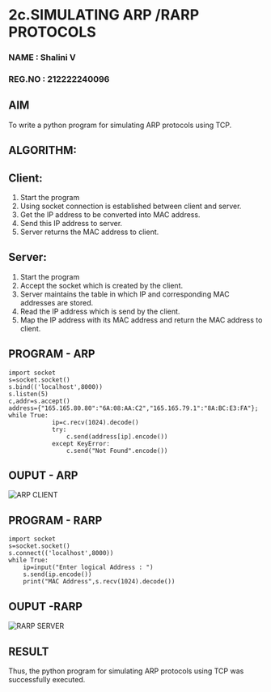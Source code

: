 # 2c.SIMULATING ARP /RARP PROTOCOLS
### NAME : Shalini V
### REG.NO : 212222240096

## AIM
To write a python program for simulating ARP protocols using TCP.
## ALGORITHM:
## Client:
1. Start the program
2. Using socket connection is established between client and server.
3. Get the IP address to be converted into MAC address.
4. Send this IP address to server.
5. Server returns the MAC address to client.
## Server:
1. Start the program
2. Accept the socket which is created by the client.
3. Server maintains the table in which IP and corresponding MAC addresses are
stored.
4. Read the IP address which is send by the client.
5. Map the IP address with its MAC address and return the MAC address to client.
## PROGRAM - ARP
```
import socket 
s=socket.socket() 
s.bind(('localhost',8000)) 
s.listen(5) 
c,addr=s.accept() 
address={"165.165.80.80":"6A:08:AA:C2","165.165.79.1":"8A:BC:E3:FA"}; 
while True: 
            ip=c.recv(1024).decode() 
            try: 
                c.send(address[ip].encode()) 
            except KeyError: 
                c.send("Not Found".encode())

```
## OUPUT - ARP
![ARP CLIENT](https://github.com/23002027/2c.ARP_RARP_PROTOCOLS/assets/139752981/e10774b9-ceb0-4dd4-a4a4-dff2626aa0cc)

## PROGRAM - RARP
```
import socket
s=socket.socket()
s.connect(('localhost',8000))
while True:
    ip=input("Enter logical Address : ")
    s.send(ip.encode())
    print("MAC Address",s.recv(1024).decode())

```
## OUPUT -RARP
![RARP SERVER](https://github.com/23002027/2c.ARP_RARP_PROTOCOLS/assets/139752981/8eb0efa1-301c-4494-86c0-b26edf7d8493)

## RESULT
Thus, the python program for simulating ARP protocols using TCP was successfully 
executed.
